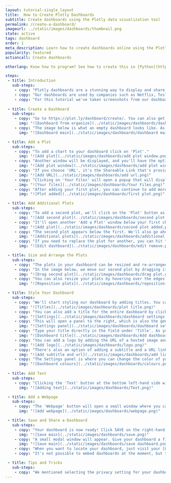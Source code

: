 ```yaml
---
layout: tutorial-single_layout
title:  How to Create Plotly Dashboards
subtitle: Create dashboards using the Plotly data visualization tool
permalink: /create-a-dashboard/
imageurl: ../static/images/dashboards/thumbnail.png
state: active
tags: dashboard
order: 1
meta_description: Learn how to create dashboards online using the Plotly dashboard tool.
popularity: featured
actioncall: Create dashboards

otherlang: Know how to program? See how to create this in [Python](https://plot.ly/python/dashboard/) or [R](https://plot.ly/r/dashboard/).

steps:
 - title: Introduction
   sub-steps:
    - copy: "Plotly dashboards are a stunning way to display and share your graphs. Your charts are fully interactive with publication-quality graphics, and there's nothing to download or install — it's 100% web-based."
    - copy: "Our dashboards are used by companies such as Netflix, Tesla, and Google for their customization options and features. If you too want to present your plots in a cool way, keep reading."
    - copy: "For this tutorial we've taken screenshots from our dashboard, which can be found [here](https://plot.ly/~plotly2_demo/237/untitled-dashboard/)."
    
 - title: Create a Dashboard
   sub-steps:
    - copy: "Go to https://plot.ly/dashboard/create/. You can also get there from your [Organize page](https://plot.ly/organize/) and clicking on the blue '+ New' button, then selecting 'Dashboard'."
      img: "![Dashboard from organize](../static/images/dashboards/dashboard from organize.png)"
    - copy: "The image below is what an empty dashboard looks like. As you can see, you have a few options of what to add, including a plot, text or a webpage."
      img: "![Dashboard main](../static/images/dashboards/dashboard main.png)"

 - title: Add a Plot
   sub-steps:
    - copy: "To add a chart to your dashboard click on 'Plot'."
      img: "![Add plot](../static/images/dashboards/add plot window.png)"
    - copy: "Another window will be displayed, and you'll have the option of adding it by entering the URL of the plot, or uploading it from your list of files."
      img: "![Add plot window](../static/images/dashboards/add plot window.png)"
    - copy: "If you choose 'URL', it's the Shareable Link that's provided when you [share](http://help.plot.ly/save-share-and-export-in-plotly/#step-5-share-your-plot) your plot."
      img: "![Add URL](../static/images/dashboards/add url.png)"
    - copy: "Clicking on 'Your Files' will open a popup that will display your saved plots. These are plots that are in your [Organize](https://plot.ly/organize/)."
      img: "![Your files](../static/images/dashboards/Your Files.png)"      
    - copy: "After adding your first plot, you can continue to add more plots or start styling the dashboard."
      img: "![Plot added](../static/images/dashboards/first plot.png)"

 - title: Add Additional Plots
   sub-steps:
    - copy: "To add a second plot, we'll click on the 'Plot' button as the bottom left side of the page."
      img: "![Add second plot](../static/images/dashboards/second plot.png)"
    - copy: "It'll open another 'Add a Plot' window below your first chart, so you may have to scroll down to view it. Note that we've zoomed out for the purpose of this tutorial."
      img: "![Add plot](../static/images/dashboards/second plot added.png)"
    - copy: "The second plot appears below the first. We'll also go ahead and add a third and forth plot."
      img: "![Additional plots](../static/images/dashboards/additional plots.png)"
    - copy: "If you need to replace the plot for another, you can hit the 'Edit' button and you'll be shown the same 'Add a Plot' modal window as when we first started. You can also remove a plot you've decided you no longer need."
      img: "![Edit dashboard](../static/images/dashboards/edit remove.png)"

 - title: Size and Arrange the Plots
   sub-steps:
    - copy: "The plots in your dashboard can be resized and re-arranged, and now it's easier than ever to do this."
    - copy: "In the image below, we move our second plot by dragging it over so it's next to the first."
      img: "![Drag second plot](../static/images/dashboards/drag plot.gif)"
    - copy: "You can also resize your plots by hovering over the edges and clicking on the arrow as you hold and drag."
      img: "![Reposition plots](../static/images/dashboards/repositioning all.gif)"  

 - title: Style Your Dashboard
   sub-steps:
    - copy: "We'll start styling our dashboard by adding titles. You can add a title above each of the plots. This is easily done by typing directly on the 'Enter a title...' space on top."
      img: "![Titles](../static/images/dashboards/plot title.png)"
    - copy: "You can also add a title for the entire dashboard by clicking on 'Settings'. It's important to note that the URL of your dashboard reflects this dashboard title upon the first save. If you want your URL to have the same name as your header, save your dashboard only after you've added this title."
      img: "![Settings](../static/images/dashboards/dashboard settings.png)"  
    - copy: "This will open a panel to the right, which is also the general area where we'll style our dashboard."
      img: "![Settings panel](../static/images/dashboards/dashboard settings panel.png)"
    - copy: "Type your title directly in the field under 'Title'. As you type, you'll notice it being added to the dashboard header bar."
      img: "![Dashboard title](../static/images/dashboards/Add dashboard title.gif)"
    - copy: "You can add a logo by adding the URL of a hosted image and it'll appear next to your dashboard title."
      img: "![Add logo](../static/images/dashboards/logo.png)"
    - copy: "There's also an option of adding a subtitle and a URL linked to it. Once the dashboard is shared, the viewer can click on the subtitle and they'll be redirected to the URL."
      img: "![Add subtitle and url](../static/images/dashboards/add link.gif)"
    - copy: "The Settings panel is where you can change the color of your dashboard, including the header bar and box borders. "
      img: "![Dashboard colours](../static/images/dashboards/colours.png)"
                
 - title: Add Text
   sub-steps:
    - copy: "Clicking the 'Text' button at the bottom left-hand side will open a text box at the bottom of your dashboard."
      img: "![Adding text](../static/images/dashboards/Text.png)"

 - title: Add a Webpage
   sub-steps:
    - copy: "The 'Webpage' button will open a small window where you can embed a URL to your dashboard."
      img: "![Add webpage](../static/images/dashboards/webpage.png)"

 - title: Save and Share a Dashboard
   sub-steps:      
    - copy: "Your dashboard is now ready! Click SAVE on the right-hand side."
      img: "![Save main](../static/images/dashboards/save.png)"
    - copy: "A small modal window will appear. Give your dashboard a filename and select the privacy setting. Click [here](http://help.plot.ly/dashboard-privacy/) to learn more about dashboard privacy. For more information on how sharing works, including the difference between private, public, and secret sharing, visit [this](http://help.plot.ly/save-share-and-export-in-plotly/) page."
      img: "![Save main](../static/images/dashboards/save dashboard.png)"
    - copy: "When you want to locate your dashboard, just visit your [Organize](https://plot.ly/organize/) or Profile page, and it's there with your other saved plots and grids!"        
    - copy: "It's not possible to embed dashboards at the moment, but that feature is coming soon."

 - title: Tips and Tricks
   sub-steps:     
    - copy: "We mentioned selecting the privacy setting for your dashboard, but don't forget to check the privacy settings for the individual plots in your dashboard as well. You may need to change the setting of each plot in order for others to view your entire dashboard."
---
```

